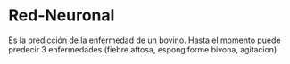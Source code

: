 # Red-Neuronal
Es la predicción de la enfermedad de un bovino. Hasta el momento puede predecir 3 enfermedades (fiebre aftosa,  espongiforme bivona, agitacion).
